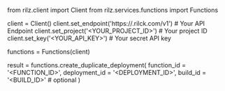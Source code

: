 from rilz.client import Client
from rilz.services.functions import Functions

client = Client()
client.set_endpoint('https://<REGION>.rilck.com/v1') # Your API Endpoint
client.set_project('<YOUR_PROJECT_ID>') # Your project ID
client.set_key('<YOUR_API_KEY>') # Your secret API key

functions = Functions(client)

result = functions.create_duplicate_deployment(
    function_id = '<FUNCTION_ID>',
    deployment_id = '<DEPLOYMENT_ID>',
    build_id = '<BUILD_ID>' # optional
)
